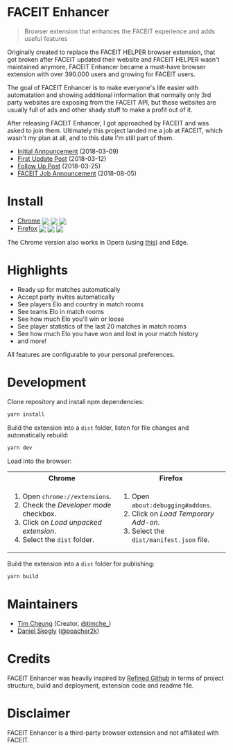 # FACEIT Enhancer

> Browser extension that enhances the FACEIT experience and adds useful features

Originally created to replace the FACEIT HELPER browser extension, that got broken after FACEIT updated their website and FACEIT HELPER wasn't maintained anymore, FACEIT Enhancer became a must-have browser extension with over 390.000 users and growing for FACEIT users. 

The goal of FACEIT Enhancer is to make everyone's life easier with automatation and showing additional information that normally only 3rd party websites are exposing from the FACEIT API, but these websites are usually full of ads and other shady stuff to make a profit out of it.

After releasing FACEIT Enhancer, I got approached by FACEIT and was asked to join them. Ultimately this project landed me a job at FACEIT, which wasn't my plan at all, and to this date I'm still part of them.

- [Initial Announcement](https://www.reddit.com/r/GlobalOffensive/comments/82eq8j/ive_developed_faceit_enhancer_to_enhance_the/) (2018-03-09)
- [First Update Post](https://www.reddit.com/r/GlobalOffensive/comments/83pdza/update_faceit_enhancer_now_shows_player_country/) (2018-03-12)
- [Follow Up Post](https://www.reddit.com/r/GlobalOffensive/comments/872nl8/ive_developed_faceit_enhancer_to_enhance_the/) (2018-03-25)
- [FACEIT Job Announcement](https://www.reddit.com/r/FACEITEnhancer/comments/8jvh8x/i_will_soon_work_at_faceit_thanks_to_you_guys/) (2018-08-05)

# Install

- [Chrome](https://chrome.google.com/webstore/detail/faceit-enhancer/mokknliiomknodkdmpcellamkopbdmao) <img valign="middle" src="https://img.shields.io/chrome-web-store/v/mokknliiomknodkdmpcellamkopbdmao?label=%20"> <img valign="middle" src="https://img.shields.io/chrome-web-store/users/mokknliiomknodkdmpcellamkopbdmao"> <img valign="middle" src="https://img.shields.io/chrome-web-store/rating/mokknliiomknodkdmpcellamkopbdmao">
- [Firefox](https://addons.mozilla.org/en-US/firefox/addon/faceit-enhancer/) <img valign="middle" src="https://img.shields.io/amo/v/faceit-enhancer?label=%20"> <img valign="middle" src="https://img.shields.io/amo/users/faceit-enhancer"> <img valign="middle" src="https://img.shields.io/amo/rating/faceit-enhancer">

The Chrome version also works in Opera (using [this](https://addons.opera.com/en/extensions/details/download-chrome-extension-9/)) and Edge.

# Highlights

- Ready up for matches automatically
- Accept party invites automatically
- See players Elo and country in match rooms
- See teams Elo in match rooms
- See how much Elo you'll win or loose
- See player statistics of the last 20 matches in match rooms
- See how much Elo you have won and lost in your match history
- and more!

All features are configurable to your personal preferences.

# Development

Clone repository and install npm dependencies:

```sh
yarn install
```

Build the extension into a `dist` folder, listen for file changes and automatically rebuild:

```sh
yarn dev
```

Load into the browser:
<table>
  <tr>
    <th>Chrome</th>
    <th>Firefox</th>
  </tr>
  <tr>
    <td width="50%">
      <ol>
        <li>Open <code>chrome://extensions</code>.</li>
        <li>Check the <i>Developer mode</i> checkbox.</li>
        <li>Click on <i>Load unpacked extension</i>.</li>
        <li>Select the <code>dist</code> folder.</li>
      </ol>
    </td>
    <td width="50%">
      <ol>
        <li>Open <code>about:debugging#addons</code>.</li>
        <li>Click on <i>Load Temporary Add-on</i>.</li>
        <li>Select the <code>dist/manifest.json</code> file.</li>
      </ol>
    </td>
  </tr>
</table>

Build the extension into a `dist` folder for publishing:

```sh
yarn build
```

# Maintainers

- [Tim Cheung](https://github.com/timche) (Creator, [@timche_](https://twitter.com/timche_))
- [Daniel Skogly](https://github.com/poacher2k) ([@poacher2k](https://twitter.com/poacher2k))

# Credits

FACEIT Enhancer was heavily inspired by [Refined Github](https://github.com/sindresorhus/refined-github) in terms of project structure, build and deployment, extension code and readme file.

# Disclaimer

FACEIT Enhancer is a third-party browser extension and not affiliated with FACEIT.